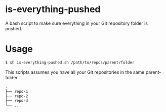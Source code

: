 # is-everything-pushed
A bash script to make sure everything in your Git repository folder is pushed.

# Usage
```sh
$ sh is-everything-pushed.sh /path/to/repos/parent/folder
```

This scripts assumes you have all your Git repositories in the same
parent-folder.

```sh
.
├── repo-1
├── repo-2
├── repo-3
└── ...
```
